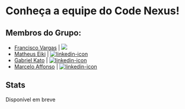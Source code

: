 # Conheça a equipe do Code Nexus!
## Membros do Grupo:
- [Francisco Vargas](https://github.com/Franciscov25) |
  <a href="https://www.linkedin.com/in/franciscovargas7/">
    <img src="https://img.shields.io/badge/LinkedIn-0077B5?style=for-the-badge&logo=linkedin&logoColor=white">
  </a>
- [Matheus Eiki](https://github.com/Matheus-Eiki) |
  <a href="https://www.linkedin.com/in/asdasd/">
    <img src="https://img.shields.io/badge/LinkedIn-0077B5?style=for-the-badge&logo=linkedin&logoColor=white" alt="linkedin-icon">
  </a>
- [Gabriel Kato](https://github.com/asdasd) |
  <a href="https://www.linkedin.com/in/asdasd/">
    <img src="https://img.shields.io/badge/LinkedIn-0077B5?style=for-the-badge&logo=linkedin&logoColor=white" alt="linkedin-icon">
  </a>
- [Marcelo Affonso](https://github.com/tenebres-cpu) |
  <a href="https://www.linkedin.com/in/adasdad/">
    <img src="https://img.shields.io/badge/LinkedIn-0077B5?style=for-the-badge&logo=linkedin&logoColor=white" alt="linkedin-icon">
  </a>

## Stats
Disponível em breve
